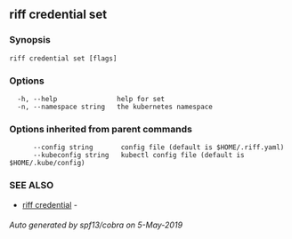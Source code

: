## riff credential set



### Synopsis



```
riff credential set [flags]
```

### Options

```
  -h, --help               help for set
  -n, --namespace string   the kubernetes namespace
```

### Options inherited from parent commands

```
      --config string       config file (default is $HOME/.riff.yaml)
      --kubeconfig string   kubectl config file (default is $HOME/.kube/config)
```

### SEE ALSO

* [riff credential](riff_credential.md)	 - 

###### Auto generated by spf13/cobra on 5-May-2019
